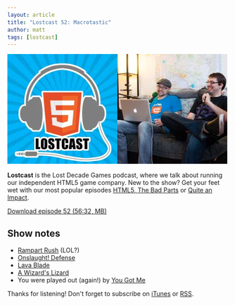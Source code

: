 ```yaml
---
layout: article
title: "Lostcast 52: Macrotastic"
author: matt
tags: [lostcast]
---
```


<div class="full-frame">
	<img alt="Lostcast gamedev podcast" src="/media/images/lostcast/ldgTeam.jpg" width="500" height="250">
</div>

**Lostcast** is the Lost Decade Games podcast, where we talk about running our independent HTML5 game company. New to the show? Get your feet wet with our most popular episodes [HTML5, The Bad Parts](/lostcast-episode-7-html5-the-bad-parts/) or [Quite an Impact](/lostcast-episode-14-quite-an-impact/).

<a class="download-podcast" href="http://media.lostdecadegames.com/lostcast/lostcast_52.mp3">
	Download episode 52 (56:32, MB)
</a>

## Show notes

* [Rampart Rush](http://www.rampartrush.com/) (LOL?)
* [Onslaught! Defense](http://arcade.lostdecadegames.com/onslaught_defense/)
* [Lava Blade](http://lavablade.com/)
* [A Wizard's Lizard](http://www.wizardslizard.com/)
* You were played out (again!) by [You Got Me](http://joshuamorse.bandcamp.com/track/you-got-me)

Thanks for listening! Don't forget to subscribe on [iTunes](http://itunes.apple.com/us/podcast/lostcast/id481950724) or [RSS](/lostcast.xml).
